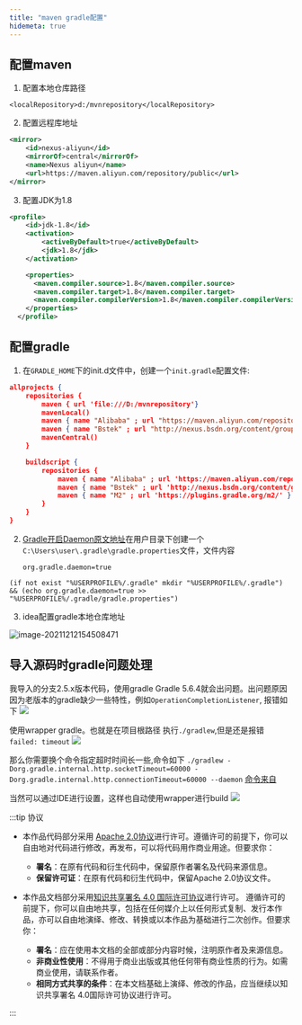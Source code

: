 ```yaml
---
title: "maven gradle配置"
hidemeta: true
---
```


## 配置maven

1. 配置本地仓库路径

`<localRepository>d:/mvnrepository</localRepository>`

2. 配置远程库地址

```xml
<mirror>  
    <id>nexus-aliyun</id>  
    <mirrorOf>central</mirrorOf>    
    <name>Nexus aliyun</name>  
    <url>https://maven.aliyun.com/repository/public</url>  
</mirror>
```

3. 配置JDK为1.8

```xml
<profile>
    <id>jdk-1.8</id>
    <activation>
        <activeByDefault>true</activeByDefault>
        <jdk>1.8</jdk>
    </activation>

    <properties>
      <maven.compiler.source>1.8</maven.compiler.source>
      <maven.compiler.target>1.8</maven.compiler.target>
      <maven.compiler.compilerVersion>1.8</maven.compiler.compilerVersion>
    </properties>
  </profile>
```

## 配置gradle

1. 在`GRADLE_HOME`下的init.d文件中，创建一个`init.gradle`配置文件:

```json
allprojects {
    repositories {
        maven { url 'file:///D:/mvnrepository'}
        mavenLocal()
        maven { name "Alibaba" ; url "https://maven.aliyun.com/repository/public" }
        maven { name "Bstek" ; url "http://nexus.bsdn.org/content/groups/public/" }
        mavenCentral()
    }

    buildscript { 
        repositories { 
            maven { name "Alibaba" ; url 'https://maven.aliyun.com/repository/public' }
            maven { name "Bstek" ; url 'http://nexus.bsdn.org/content/groups/public/' }
            maven { name "M2" ; url 'https://plugins.gradle.org/m2/' }
        }
    }
}
```

2. [Gradle开启Daemon原文地址][gradle开启Daemon]在用户目录下创建一个`C:\Users\user\.gradle\gradle.properties`文件，文件内容
   
   `org.gradle.daemon=true`

```shell
(if not exist "%USERPROFILE%/.gradle" mkdir "%USERPROFILE%/.gradle") && (echo org.gradle.daemon=true >> "%USERPROFILE%/.gradle/gradle.properties")  
```

[gradle开启Daemon]: https://www.cnblogs.com/mthoutai/p/7389140.html

3. idea配置gradle本地仓库地址

![image-20211212154508471](https://s2.loli.net/2023/07/15/UKAVJTgs6lYP4Ci.png)

## 导入源码时gradle问题处理

我导入的分支2.5.x版本代码，使用gradle Gradle 5.6.4就会出问题。出问题原因因为老版本的gradle缺少一些特性，例如`OperationCompletionListener`, 报错如下
![](https://s2.loli.net/2023/07/15/m45ZutFhdGQf1zr.png)

使用wrapper gradle。也就是在项目根路径 执行`./gradlew`,但是还是报错 `failed: timeout`
![](https://s2.loli.net/2023/07/15/HuKged2EVnWqSz8.png)

那么你需要换个命令指定超时时间长一些,命令如下
`./gradlew -Dorg.gradle.internal.http.socketTimeout=60000 -Dorg.gradle.internal.http.connectionTimeout=60000 --daemon` [命令来自](https://baikangwang.gitbooks.io/workingnotes/content/how-to-increase-read-timeout.html)

当然可以通过IDE进行设置，这样也自动使用wrapper进行build
![](https://s2.loli.net/2023/07/15/Gwk7mLMACQVc6nl.png)




:::tip 协议

- 本作品代码部分采用 [Apache 2.0协议](https://www.apache.org/licenses/LICENSE-2.0)进行许可。遵循许可的前提下，你可以自由地对代码进行修改，再发布，可以将代码用作商业用途。但要求你：
  - **署名**：在原有代码和衍生代码中，保留原作者署名及代码来源信息。
  - **保留许可证**：在原有代码和衍生代码中，保留Apache 2.0协议文件。

- 本作品文档部分采用[知识共享署名 4.0 国际许可协议](http://creativecommons.org/licenses/by/4.0/)进行许可。 遵循许可的前提下，你可以自由地共享，包括在任何媒介上以任何形式复制、发行本作品，亦可以自由地演绎、修改、转换或以本作品为基础进行二次创作。但要求你：
  - **署名**：应在使用本文档的全部或部分内容时候，注明原作者及来源信息。
  - **非商业性使用**：不得用于商业出版或其他任何带有商业性质的行为。如需商业使用，请联系作者。
  - **相同方式共享的条件**：在本文档基础上演绎、修改的作品，应当继续以知识共享署名 4.0国际许可协议进行许可。

:::